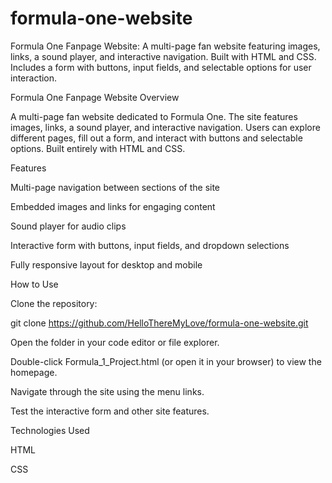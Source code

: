 # formula-one-website
Formula One Fanpage Website: A multi-page fan website featuring images, links, a sound player, and interactive navigation. Built with HTML and CSS. Includes a form with buttons, input fields, and selectable options for user interaction.

Formula One Fanpage Website
Overview

A multi-page fan website dedicated to Formula One. The site features images, links, a sound player, and interactive navigation. Users can explore different pages, fill out a form, and interact with buttons and selectable options. Built entirely with HTML and CSS.

Features

Multi-page navigation between sections of the site

Embedded images and links for engaging content

Sound player for audio clips

Interactive form with buttons, input fields, and dropdown selections

Fully responsive layout for desktop and mobile

How to Use

Clone the repository:

git clone https://github.com/HelloThereMyLove/formula-one-website.git


Open the folder in your code editor or file explorer.

Double-click Formula_1_Project.html (or open it in your browser) to view the homepage.

Navigate through the site using the menu links.

Test the interactive form and other site features.



Technologies Used

HTML

CSS
